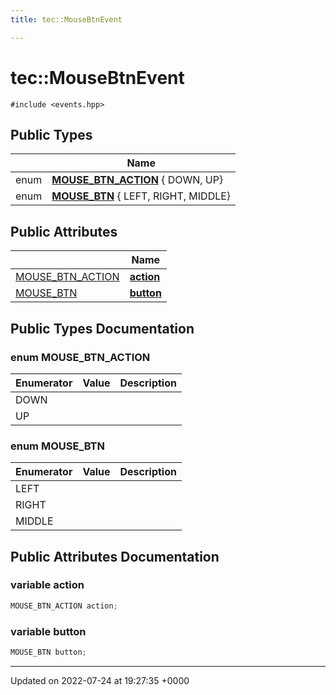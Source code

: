 ```yaml
---
title: tec::MouseBtnEvent

---
```


# tec::MouseBtnEvent






`#include <events.hpp>`

## Public Types

|                | Name           |
| -------------- | -------------- |
| enum| **[MOUSE_BTN_ACTION](/engine/Classes/structtec_1_1_mouse_btn_event/#enum-mouse-btn-action)** { DOWN, UP} |
| enum| **[MOUSE_BTN](/engine/Classes/structtec_1_1_mouse_btn_event/#enum-mouse-btn)** { LEFT, RIGHT, MIDDLE} |

## Public Attributes

|                | Name           |
| -------------- | -------------- |
| [MOUSE_BTN_ACTION](/engine/Classes/structtec_1_1_mouse_btn_event/#enum-mouse-btn-action) | **[action](/engine/Classes/structtec_1_1_mouse_btn_event/#variable-action)**  |
| [MOUSE_BTN](/engine/Classes/structtec_1_1_mouse_btn_event/#enum-mouse-btn) | **[button](/engine/Classes/structtec_1_1_mouse_btn_event/#variable-button)**  |

## Public Types Documentation

### enum MOUSE_BTN_ACTION

| Enumerator | Value | Description |
| ---------- | ----- | ----------- |
| DOWN | |   |
| UP | |   |




### enum MOUSE_BTN

| Enumerator | Value | Description |
| ---------- | ----- | ----------- |
| LEFT | |   |
| RIGHT | |   |
| MIDDLE | |   |




## Public Attributes Documentation

### variable action

```cpp
MOUSE_BTN_ACTION action;
```


### variable button

```cpp
MOUSE_BTN button;
```


-------------------------------

Updated on 2022-07-24 at 19:27:35 +0000